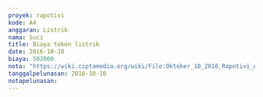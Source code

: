 ```yaml
---
proyek: rapotivi
kode: A4
anggaran: Listrik
nama: Suci
title: Biaya token listrik
date: 2016-10-10
biaya: 502000
nota: "https://wiki.ciptamedia.org/wiki/File:Oktober_10_2016_Rapotivi_A4_Biaya_token_listrik.jpg"
tanggalpelunasan: 2016-10-10
notapelunasan:
---
```

